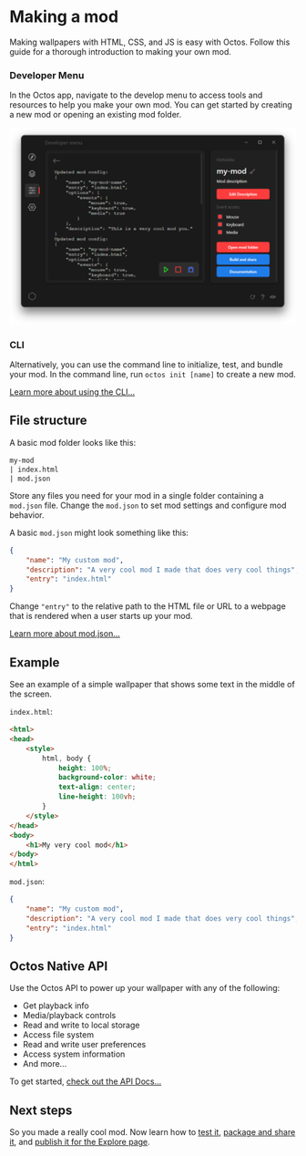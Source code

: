 # Making a mod

Making wallpapers with HTML, CSS, and JS is easy with Octos. Follow this guide for a thorough introduction to making your own mod.

### Developer Menu

In the Octos app, navigate to the develop menu to access tools and resources to help you make your own mod. You can get started by creating a new mod or opening an existing mod folder.

![Develop menu](../img/gallery/develop-menu.png)

### CLI

Alternatively, you can use the command line to initialize, test, and bundle your mod. In the command line, run `octos init [name]` to create a new mod.

[Learn more about using the CLI...](?t=using-the-cli)

## File structure
A basic mod folder looks like this:
```text
my-mod
| index.html
| mod.json
```
Store any files you need for your mod in a single folder containing a `mod.json` file. Change the `mod.json` to set mod settings and configure mod behavior.

A basic `mod.json` might look something like this:
```json
{
    "name": "My custom mod",
    "description": "A very cool mod I made that does very cool things",
    "entry": "index.html"
}
```
Change `"entry"` to the relative path to the HTML file or URL to a webpage that is rendered when a user starts up your mod.

[Learn more about mod.json...](?t=mod-json)

## Example
See an example of a simple wallpaper that shows some text in the middle of the screen.

`index.html`:
```html
<html>
<head>
    <style>
        html, body {
            height: 100%;
            background-color: white;
            text-align: center;
            line-height: 100vh;
        }
    </style>
</head>
<body>
    <h1>My very cool mod</h1>
</body>
</html>
```
`mod.json`:
```json
{
    "name": "My custom mod",
    "description": "A very cool mod I made that does very cool things",
    "entry": "index.html"
}
```

## Octos Native API
Use the Octos API to power up your wallpaper with any of the following:
- Get playback info
- Media/playback controls
- Read and write to local storage
- Access file system
- Read and write user preferences
- Access system information
- And more...

To get started, [check out the API Docs...](?t=using-the-api)

## Next steps

So you made a really cool mod. Now learn how to [test it](?t=testing), [package and share it](?t=packaging), and [publish it for the Explore page](?t=publishing).